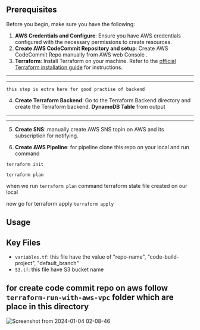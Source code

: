## Prerequisites 

Before you begin, make sure you have the following:

1. **AWS Credentials and Configure**: Ensure you have AWS credentials configured with the necessary permissions to create resources.
2. **Create AWS CodeCommit Repository and setup**: Create AWS CodeCommit Repo manually from AWS web Console .
3. **Terraform**: Install Terraform on your machine. Refer to the [official Terraform installation guide](https://learn.hashicorp.com/tutorials/terraform/install-cli) for instructions.
---
---
`this step is extra here for good practise of backend`

4. **Create Terraform Backend**: Go to the Terraform Backend directory and create the Terraform backend. **DynamoDB Table** from output
---
---
5. **Create SNS**: manually create AWS SNS topin on AWS and its subscription for notifying.

6. **Create AWS Pipeline**: for pipeline clone this repo on your local and run command

`terraform init`

`terraform plan`

when we run `terraform plan` command  terraform state file created on our local 

now go for terraform apply
`terraform apply`
## Usage 

## Key Files 

* `variables.tf`: this file have the value of "repo-name", "code-build-project", "default_branch"
* `S3.tf`: this file have S3 bucket name

## for create code commit repo on aws follow `terraform-run-with-aws-vpc` folder which are place in this directory

![Screenshot from 2024-01-04 02-08-46](https://github.com/yahyagulshan/Terraform-AWS-code-pipeline/assets/59036269/fe0bda00-fcb6-463d-8b68-00978dfb2bb7)



